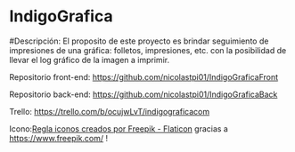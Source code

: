 # IndigoGrafica

#Descripción: El proposito de este proyecto es brindar seguimiento de impresiones de una gráfica: folletos, impresiones, etc. con la posibilidad de llevar el log gráfico de la imagen a imprimir.

Repositorio front-end: https://github.com/nicolastpi01/IndigoGraficaFront

Repositorio back-end: https://github.com/nicolastpi01/IndigoGraficaBack

Trello: https://trello.com/b/ocujwLvT/indigograficacom

Icono:<a href="https://www.flaticon.es/iconos-gratis/regla" title="regla iconos">Regla iconos creados por Freepik - Flaticon</a> gracias a https://www.freepik.com/ !
